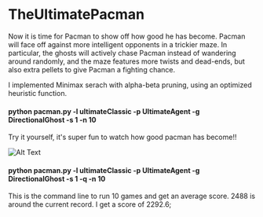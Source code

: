 # TheUltimatePacman

Now it is time for Pacman to show off how good he has become. Pacman will face off against more intelligent opponents in a trickier maze. In particular, the ghosts will actively chase Pacman instead of wandering around randomly, and the maze features more twists and dead-ends, but also extra pellets to give Pacman a fighting chance.

I implemented Minimax serach with alpha-beta pruning, using an optimized heuristic function. 
<h4> python pacman.py -l ultimateClassic -p UltimateAgent -g DirectionalGhost -s 1 -n 10 </h4>
Try it yourself, it's super fun to watch how good pacman has become!!

![Alt Text](https://media.giphy.com/media/2tSLGDbyH8eE3RkjjJ/giphy.gif)

<h4> python pacman.py -l ultimateClassic -p UltimateAgent -g DirectionalGhost -s 1 -q -n 10 </h4>
This is the command line to run 10 games and get an average score. 2488 is around the current record. I get a score of 2292.6;

